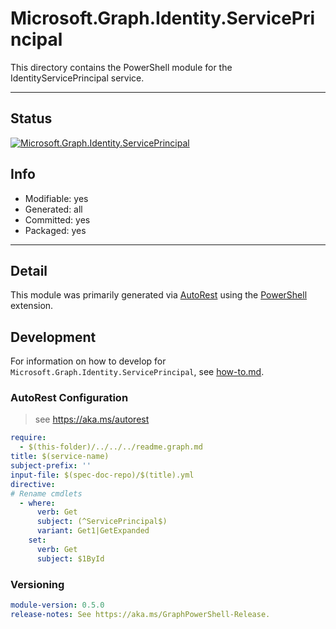 <!-- region Generated -->
# Microsoft.Graph.Identity.ServicePrincipal
This directory contains the PowerShell module for the IdentityServicePrincipal service.

---
## Status
[![Microsoft.Graph.Identity.ServicePrincipal](https://img.shields.io/powershellgallery/v/Microsoft.Graph.Identity.ServicePrincipal.svg?style=flat-square&label=Microsoft.Graph.Identity.ServicePrincipal "Microsoft.Graph.Identity.ServicePrincipal")](https://www.powershellgallery.com/packages/Microsoft.Graph.Identity.ServicePrincipal/)

## Info
- Modifiable: yes
- Generated: all
- Committed: yes
- Packaged: yes

---
## Detail
This module was primarily generated via [AutoRest](https://github.com/Azure/autorest) using the [PowerShell](https://github.com/Azure/autorest.powershell) extension.

## Development
For information on how to develop for `Microsoft.Graph.Identity.ServicePrincipal`, see [how-to.md](how-to.md).
<!-- endregion -->

### AutoRest Configuration

> see https://aka.ms/autorest

``` yaml
require:
  - $(this-folder)/../../../readme.graph.md
title: $(service-name)
subject-prefix: ''
input-file: $(spec-doc-repo)/$(title).yml
directive:
# Rename cmdlets
  - where:
      verb: Get
      subject: (^ServicePrincipal$)
      variant: Get1|GetExpanded
    set:
      verb: Get
      subject: $1ById
```
### Versioning

``` yaml
module-version: 0.5.0
release-notes: See https://aka.ms/GraphPowerShell-Release.
```

